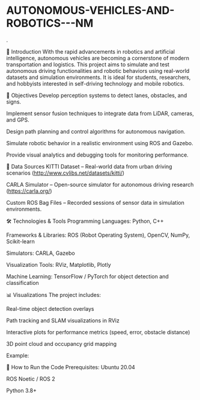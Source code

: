 # AUTONOMOUS-VEHICLES-AND-ROBOTICS---NM
.

🧠 Introduction
With the rapid advancements in robotics and artificial intelligence, autonomous vehicles are becoming a cornerstone of modern transportation and logistics. This project aims to simulate and test autonomous driving functionalities and robotic behaviors using real-world datasets and simulation environments. It is ideal for students, researchers, and hobbyists interested in self-driving technology and mobile robotics.

🎯 Objectives
Develop perception systems to detect lanes, obstacles, and signs.

Implement sensor fusion techniques to integrate data from LiDAR, cameras, and GPS.

Design path planning and control algorithms for autonomous navigation.

Simulate robotic behavior in a realistic environment using ROS and Gazebo.

Provide visual analytics and debugging tools for monitoring performance.

📂 Data Sources
KITTI Dataset – Real-world data from urban driving scenarios (http://www.cvlibs.net/datasets/kitti/)

CARLA Simulator – Open-source simulator for autonomous driving research (https://carla.org/)

Custom ROS Bag Files – Recorded sessions of sensor data in simulation environments.

🛠️ Technologies & Tools
Programming Languages: Python, C++

Frameworks & Libraries: ROS (Robot Operating System), OpenCV, NumPy, Scikit-learn

Simulators: CARLA, Gazebo

Visualization Tools: RViz, Matplotlib, Plotly

Machine Learning: TensorFlow / PyTorch for object detection and classification

📊 Visualizations
The project includes:

Real-time object detection overlays

Path tracking and SLAM visualizations in RViz

Interactive plots for performance metrics (speed, error, obstacle distance)

3D point cloud and occupancy grid mapping

Example:

🚀 How to Run the Code
Prerequisites:
Ubuntu 20.04

ROS Noetic / ROS 2

Python 3.8+

